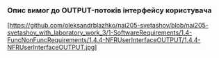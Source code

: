 ### Опис вимог до OUTPUT-потоків інтерфейсу користувача
[https://github.com/oleksandrblazhko/nai205-svetashov/blob/nai205-svetashov_with_laboratory_work_3/1-SoftwareRequirements/1.4-FuncNonFuncRequirements/1.4.4-NFRUserInterfaceOUTPUT/1.4.4-NFRUserInterfaceOUTPUT.jpg]
